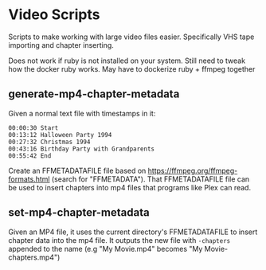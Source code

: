 # Video Scripts
Scripts to make working with large video files easier. Specifically VHS tape importing and chapter inserting.

Does not work if ruby is not installed on your system. Still need to tweak how the docker ruby works. May have to dockerize ruby + ffmpeg together

## generate-mp4-chapter-metadata
Given a normal text file with timestamps in it:

```
00:00:30 Start
00:13:12 Halloween Party 1994
00:27:32 Christmas 1994
00:43:16 Birthday Party with Grandparents
00:55:42 End
```
Create an FFMETADATAFILE file based on https://ffmpeg.org/ffmpeg-formats.html (search for "FFMETADATA").
That FFMETADATAFILE file can be used to insert chapters into mp4 files that programs like Plex can read.

## set-mp4-chapter-metadata
Given an MP4 file, it uses the current directory's FFMETADATAFILE to insert chapter data into the mp4 file.
It outputs the new file with `-chapters` appended to the name (e.g "My Movie.mp4" becomes "My Movie-chapters.mp4")
